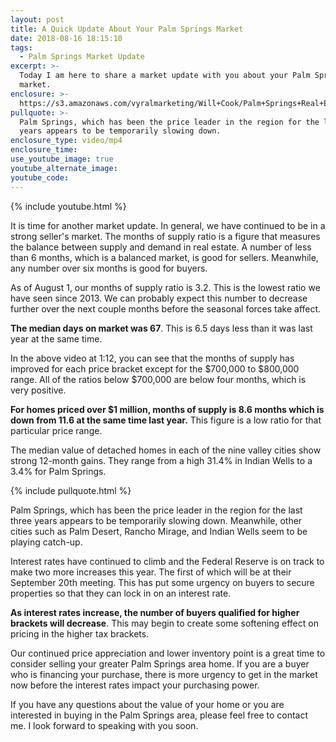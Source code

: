 ```yaml
---
layout: post
title: A Quick Update About Your Palm Springs Market
date: 2018-08-16 18:15:10
tags:
  - Palm Springs Market Update
excerpt: >-
  Today I am here to share a market update with you about your Palm Springs
  market.
enclosure: >-
  https://s3.amazonaws.com/vyralmarketing/Will+Cook/Palm+Springs+Real+Estate+Agent-+A+Quick+Update+About+Your+Palm+Springs+Market.mp4
pullquote: >-
  Palm Springs, which has been the price leader in the region for the last three
  years appears to be temporarily slowing down.
enclosure_type: video/mp4
enclosure_time:
use_youtube_image: true
youtube_alternate_image:
youtube_code:
---
```


{% include youtube.html %}

It is time for another market update. In general, we have continued to be in a strong seller's market. The months of supply ratio is a figure that measures the balance between supply and demand in real estate. A number of less than 6 months, which is a balanced market, is good for sellers. Meanwhile, any number over six months is good for buyers.

As of August 1, our months of supply ratio is 3.2. This is the lowest ratio we have seen since 2013. We can probably expect this number to decrease further over the next couple months before the seasonal forces take affect.

**The median days on market was 67**. This is 6.5 days less than it was last year at the same time.

In the above video at 1:12, you can see that the months of supply has improved for each price bracket except for the $700,000 to $800,000 range. All of the ratios below $700,000 are below four months, which is very positive.

**For homes priced over $1 million, months of supply is 8.6 months which is down from 11.6 at the same time last year.** This figure is a low ratio for that particular price range.

The median value of detached homes in each of the nine valley cities show strong 12-month gains. They range from a high 31.4% in Indian Wells to a 3.4% for Palm Springs.

{% include pullquote.html %}

Palm Springs, which has been the price leader in the region for the last three years appears to be temporarily slowing down. Meanwhile, other cities such as Palm Desert, Rancho Mirage, and Indian Wells seem to be playing catch-up.

Interest rates have continued to climb and the Federal Reserve is on track to make two more increases this year. The first of which will be at their September 20th meeting. This has put some urgency on buyers to secure properties so that they can lock in on an interest rate.

**As interest rates increase, the number of buyers qualified for higher brackets will decrease**. This may begin to create some softening effect on pricing in the higher tax brackets.

Our continued price appreciation and lower inventory point is a great time to consider selling your greater Palm Springs area home. If you are a buyer who is financing your purchase, there is more urgency to get in the market now before the interest rates impact your purchasing power.

If you have any questions about the value of your home or you are interested in buying in the Palm Springs area, please feel free to contact me. I look forward to speaking with you soon.